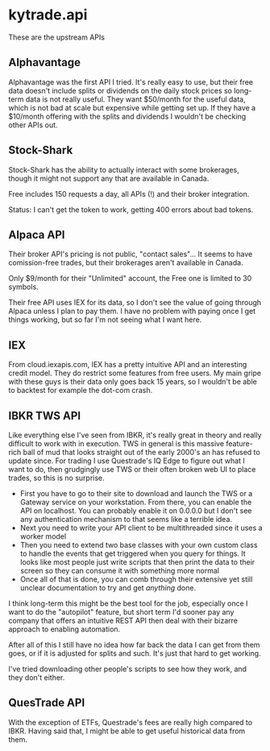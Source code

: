 # kytrade.api

These are the upstream APIs

## Alphavantage

Alphavantage was the first API I tried. It's really easy to use, but their free data doesn't
include splits or dividends on the daily stock prices so long-term data is not really useful.
They want $50/month for the useful data, which is not bad at scale but expensive while getting
set up. If they have a $10/month offering with the splits and dividends I wouldn't be checking
other APIs out.


## Stock-Shark

Stock-Shark has the ability to actually interact with some brokerages, though it might not support
any that are available in Canada.

Free includes 150 requests a day, all APIs (!) and their broker integration.

Status: I can't get the token to work, getting 400 errors about bad tokens.

## Alpaca API

Their broker API's pricing is not public, "contact sales"... It seems to have comission-free
trades, but their brokerages aren't available in Canada.

Only $9/month for their "Unlimited" account, the Free one is limited to 30 symbols.

Their free API uses IEX for its data, so I don't see the value of going through Alpaca unless I
plan to pay them. I have no problem with paying once I get things working, but so far I'm not
seeing what I want here.


## IEX

From cloud.iexapis.com, IEX has a pretty intuitive API and an interesting credit model. They do
restrict some features from free users. My main gripe with these guys is their data only goes back
15 years, so I wouldn't be able to backtest for example the dot-com crash.


## IBKR TWS API

Like everything else I've seen from IBKR, it's really great in theory and really difficult to work
with in execution. TWS in general is this massive feature-rich ball of mud that looks straight out
of the early 2000's an has refused to update since. For trading I use Questrade's IQ Edge to figure
out what I want to do, then grudgingly use TWS or their often broken web UI to place trades, so
this is no surprise.

- First you have to go to their site to download and launch the TWS or a Gateway service on your
  workstation. From there, you can enable the API on localhost. You can probably enable it on
  0.0.0.0 but I don't see any authentication mechanism to that seems like a terrible idea.
- Next you need to write your API client to be multithreaded since it uses a worker model
- Then you need to extend two base classes with your own custom class to handle the events
  that get triggered when you query for things. It looks like most people just write scripts that
  then print the data to their screen so they can consume it with something more normal
- Once all of that is done, you can comb through their extensive yet still unclear documentation to
  try and get *anything* done.

I think long-term this might be the best tool for the job, especially once I want to do the
"autopilot" feature, but short term I'd sooner pay any company that offers an intuitive REST API
then deal with their bizarre approach to enabling automation.

After all of this I still have no idea how far back the data I can get from them goes, or if it is
adjusted for splits and such. It's just that hard to get working.

I've tried downloading other people's scripts to see how they work, and they don't either.


## QuesTrade API

With the exception of ETFs, Questrade's fees are really high compared to IBKR. Having said that,
I might be able to get useful historical data from them.


